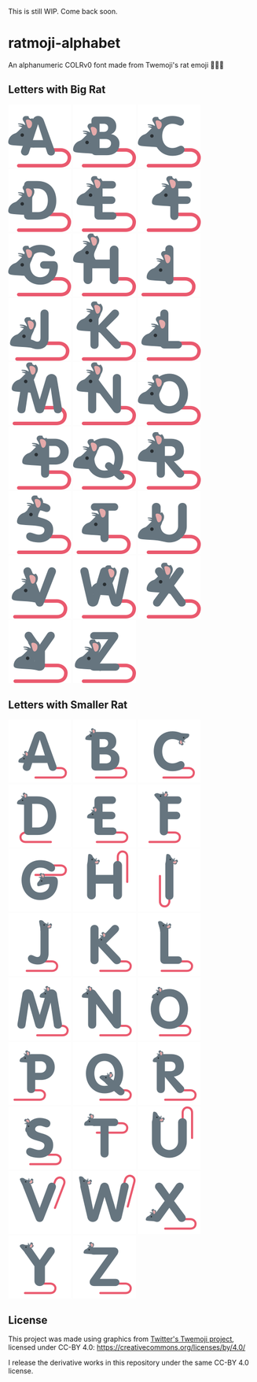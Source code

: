 This is still WIP. Come back soon.


# ratmoji-alphabet
An alphanumeric COLRv0 font made from Twemoji's rat emoji 🐀🐀🐀



## Letters with Big Rat

![](LetterRasters/BeegRat/A.png)
![](LetterRasters/BeegRat/B.png)
![](LetterRasters/BeegRat/C.png)
![](LetterRasters/BeegRat/D.png)
![](LetterRasters/BeegRat/E.png)
![](LetterRasters/BeegRat/F.png)
![](LetterRasters/BeegRat/G.png)
![](LetterRasters/BeegRat/H.png)
![](LetterRasters/BeegRat/I.png)
![](LetterRasters/BeegRat/J.png)
![](LetterRasters/BeegRat/K.png)
![](LetterRasters/BeegRat/L.png)
![](LetterRasters/BeegRat/M.png)
![](LetterRasters/BeegRat/N.png)
![](LetterRasters/BeegRat/O.png)
![](LetterRasters/BeegRat/P.png)
![](LetterRasters/BeegRat/Q.png)
![](LetterRasters/BeegRat/R.png)
![](LetterRasters/BeegRat/S.png)
![](LetterRasters/BeegRat/T.png)
![](LetterRasters/BeegRat/U.png)
![](LetterRasters/BeegRat/V.png)
![](LetterRasters/BeegRat/W.png)
![](LetterRasters/BeegRat/X.png)
![](LetterRasters/BeegRat/Y.png)
![](LetterRasters/BeegRat/Z.png)
    

## Letters with Smaller Rat
    
![](LetterRasters/WeeRat/A.png)
![](LetterRasters/WeeRat/B.png)
![](LetterRasters/WeeRat/C.png)
![](LetterRasters/WeeRat/D.png)
![](LetterRasters/WeeRat/E.png)
![](LetterRasters/WeeRat/F.png)
![](LetterRasters/WeeRat/G.png)
![](LetterRasters/WeeRat/H.png)
![](LetterRasters/WeeRat/I.png)
![](LetterRasters/WeeRat/J.png)
![](LetterRasters/WeeRat/K.png)
![](LetterRasters/WeeRat/L.png)
![](LetterRasters/WeeRat/M.png)
![](LetterRasters/WeeRat/N.png)
![](LetterRasters/WeeRat/O.png)
![](LetterRasters/WeeRat/P.png)
![](LetterRasters/WeeRat/Q.png)
![](LetterRasters/WeeRat/R.png)
![](LetterRasters/WeeRat/S.png)
![](LetterRasters/WeeRat/T.png)
![](LetterRasters/WeeRat/U.png)
![](LetterRasters/WeeRat/V.png)
![](LetterRasters/WeeRat/W.png)
![](LetterRasters/WeeRat/X.png)
![](LetterRasters/WeeRat/Y.png)
![](LetterRasters/WeeRat/Z.png)


## License
This project was made using graphics from [Twitter's Twemoji project](https://github.com/twitter/twemoji), licensed under CC-BY 4.0: https://creativecommons.org/licenses/by/4.0/

I release the derivative works in this repository under the same CC-BY 4.0 license.

